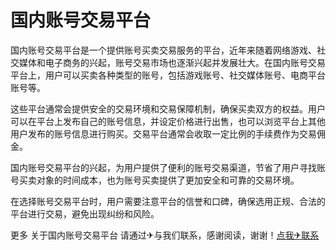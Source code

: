 # 国内账号交易平台

国内账号交易平台是一个提供账号买卖交易服务的平台，近年来随着网络游戏、社交媒体和电子商务的兴起，账号交易市场也逐渐兴起并发展壮大。在国内账号交易平台上，用户可以买卖各种类型的账号，包括游戏账号、社交媒体账号、电商平台账号等。

这些平台通常会提供安全的交易环境和交易保障机制，确保买卖双方的权益。用户可以在平台上发布自己的账号信息，并设定价格进行出售，也可以浏览平台上其他用户发布的账号信息进行购买。交易平台通常会收取一定比例的手续费作为交易佣金。

国内账号交易平台的兴起，为用户提供了便利的账号交易渠道，节省了用户寻找账号买卖对象的时间成本，也为账号买卖提供了更加安全和可靠的交易环境。

在选择账号交易平台时，用户需要注意平台的信誉和口碑，确保选用正规、合法的平台进行交易，避免出现纠纷和风险。

更多 关于国内账号交易平台 请通过✈与我们联系，感谢阅读，谢谢！[点我✈联系](https://ads.k02.cc)